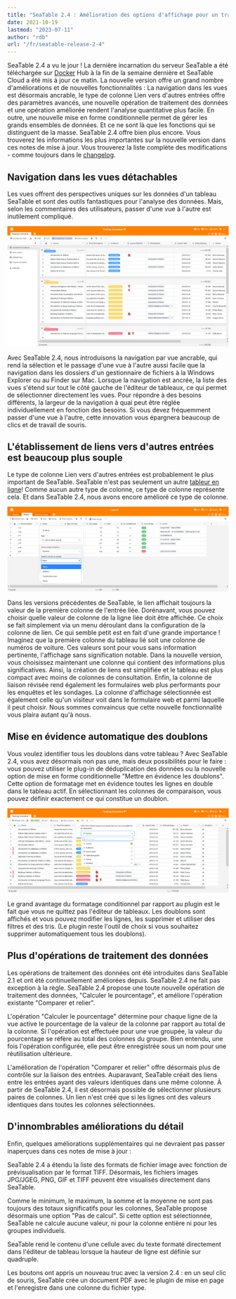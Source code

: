 ```yaml
---
title: "SeaTable 2.4 : Amélioration des options d'affichage pour un travail plus rapide - SeaTable"
date: 2021-10-19
lastmod: "2023-07-11"
author: "rdb"
url: "/fr/seatable-release-2-4"
---
```


SeaTable 2.4 a vu le jour ! La dernière incarnation du serveur SeaTable a été téléchargée sur [Docker](https://hub.docker.com/u/seatable) Hub à la fin de la semaine dernière et SeaTable Cloud a été mis à jour ce matin. La nouvelle version offre un grand nombre d'améliorations et de nouvelles fonctionnalités : La navigation dans les vues est désormais ancrable, le type de colonne Lien vers d'autres entrées offre des paramètres avancés, une nouvelle opération de traitement des données et une opération améliorée rendent l'analyse quantitative plus facile. En outre, une nouvelle mise en forme conditionnelle permet de gérer les grands ensembles de données. Et ce ne sont là que les fonctions qui se distinguent de la masse. SeaTable 2.4 offre bien plus encore. Vous trouverez les informations les plus importantes sur la nouvelle version dans ces notes de mise à jour. Vous trouverez la liste complète des modifications - comme toujours dans le [changelog](https://seatable.io/fr/docs/changelog/version-2-4/).

## Navigation dans les vues détachables

Les vues offrent des perspectives uniques sur les données d'un tableau SeaTable et sont des outils fantastiques pour l'analyse des données. Mais, selon les commentaires des utilisateurs, passer d'une vue à l'autre est inutilement compliqué.

![Navigation dans la vue Pinnable](images/Pinnable_View_Navigation_1448x787.png)

Avec SeaTable 2.4, nous introduisons la navigation par vue ancrable, qui rend la sélection et le passage d'une vue à l'autre aussi facile que la navigation dans les dossiers d'un gestionnaire de fichiers à la Windows Explorer ou au Finder sur Mac. Lorsque la navigation est ancrée, la liste des vues s'étend sur tout le côté gauche de l'éditeur de tableaux, ce qui permet de sélectionner directement les vues. Pour répondre à des besoins différents, la largeur de la navigation à quai peut être réglée individuellement en fonction des besoins. Si vous devez fréquemment passer d'une vue à l'autre, cette innovation vous épargnera beaucoup de clics et de travail de souris.

## L'établissement de liens vers d'autres entrées est beaucoup plus souple

Le type de colonne Lien vers d'autres entrées est probablement le plus important de SeaTable. SeaTable n'est pas seulement un autre [tableur en ligne](die-online-tabellenkalkulation-fuer-alle-ihre-aufgaben/)! Comme aucun autre type de colonne, ce type de colonne représente cela. Et dans SeaTable 2.4, nous avons encore amélioré ce type de colonne.

![Plus d'options d'affichage pour la colonne de liens](images/More_Flexible_Link_Column_raw_1448x554.png)

Dans les versions précédentes de SeaTable, le lien affichait toujours la valeur de la première colonne de l'entrée liée. Dorénavant, vous pouvez choisir quelle valeur de colonne de la ligne liée doit être affichée. Ce choix se fait simplement via un menu déroulant dans la configuration de la colonne de lien. Ce qui semble petit est en fait d'une grande importance ! Imaginez que la première colonne du tableau lié soit une colonne de numéros de voiture. Ces valeurs sont pour vous sans information pertinente, l'affichage sans signification notable. Dans la nouvelle version, vous choisissez maintenant une colonne qui contient des informations plus significatives. Ainsi, la création de liens est simplifiée et le tableau est plus compact avec moins de colonnes de consultation. Enfin, la colonne de liaison révisée rend également les formulaires web plus performants pour les enquêtes et les sondages. La colonne d'affichage sélectionnée est également celle qu'un visiteur voit dans le formulaire web et parmi laquelle il peut choisir. Nous sommes convaincus que cette nouvelle fonctionnalité vous plaira autant qu'à nous.

## Mise en évidence automatique des doublons

Vous voulez identifier tous les doublons dans votre tableau ? Avec SeaTable 2.4, vous avez désormais non pas une, mais deux possibilités pour le faire : vous pouvez utiliser le plug-in de déduplication des données ou la nouvelle option de mise en forme conditionnelle "Mettre en évidence les doublons". Cette option de formatage met en évidence toutes les lignes en double dans le tableau actif. En sélectionnant les colonnes de comparaison, vous pouvez définir exactement ce qui constitue un doublon.

![Nouvelle option de formatage conditionnel &quot;Mettre en évidence les doublons](images/Highlight_duplicates_1448x554.png)

Le grand avantage du formatage conditionnel par rapport au plugin est le fait que vous ne quittez pas l'éditeur de tableaux. Les doublons sont affichés et vous pouvez modifier les lignes, les supprimer et utiliser des filtres et des tris. (Le plugin reste l'outil de choix si vous souhaitez supprimer automatiquement tous les doublons).

## Plus d'opérations de traitement des données

Les opérations de traitement des données ont été introduites dans SeaTable 2.1 et ont été continuellement améliorées depuis. SeaTable 2.4 ne fait pas exception à la règle. SeaTable 2.4 propose une toute nouvelle opération de traitement des données, "Calculer le pourcentage", et améliore l'opération existante "Comparer et relier".

L'opération "Calculer le pourcentage" détermine pour chaque ligne de la vue active le pourcentage de la valeur de la colonne par rapport au total de la colonne. Si l'opération est effectuée pour une vue groupée, la valeur du pourcentage se réfère au total des colonnes du groupe. Bien entendu, une fois l'opération configurée, elle peut être enregistrée sous un nom pour une réutilisation ultérieure.

L'amélioration de l'opération "Comparer et relier" offre désormais plus de contrôle sur la liaison des entrées. Auparavant, SeaTable créait des liens entre les entrées ayant des valeurs identiques dans une même colonne. À partir de SeaTable 2.4, il est désormais possible de sélectionner plusieurs paires de colonnes. Un lien n'est créé que si les lignes ont des valeurs identiques dans toutes les colonnes sélectionnées.

## D'innombrables améliorations du détail

Enfin, quelques améliorations supplémentaires qui ne devraient pas passer inaperçues dans ces notes de mise à jour :

SeaTable 2.4 a étendu la liste des formats de fichier image avec fonction de prévisualisation par le format TIFF. Désormais, les fichiers images JPG/JGEG, PNG, GIF et TIFF peuvent être visualisés directement dans SeaTable.

Comme le minimum, le maximum, la somme et la moyenne ne sont pas toujours des totaux significatifs pour les colonnes, SeaTable propose désormais une option "Pas de calcul". Si cette option est sélectionnée, SeaTable ne calcule aucune valeur, ni pour la colonne entière ni pour les groupes individuels.

SeaTable rend le contenu d'une cellule avec du texte formaté directement dans l'éditeur de tableau lorsque la hauteur de ligne est définie sur quadruple.

Les boutons ont appris un nouveau truc avec la version 2.4 : en un seul clic de souris, SeaTable crée un document PDF avec le plugin de mise en page et l'enregistre dans une colonne du fichier type.

